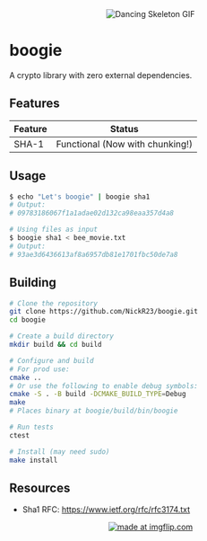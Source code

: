 <div align="center">
  <img src="https://media.tenor.com/5YSoSYGxbUMAAAAM/dancing-skeleton.gif" alt="Dancing Skeleton GIF" />
</div>

# boogie
A crypto library with zero external dependencies. 

## Features
| Feature         | Status     |
|-----------------|------------|
| SHA-1           | Functional (Now with chunking!) |

## Usage

```bash
$ echo "Let's boogie" | boogie sha1
# Output:
# 09783186067f1a1adae02d132ca98eaa357d4a8

# Using files as input
$ boogie sha1 < bee_movie.txt
# Output:
# 93ae3d6436613af8a6957db81e1701fbc50de7a8
```

## Building

```bash
# Clone the repository
git clone https://github.com/NickR23/boogie.git
cd boogie

# Create a build directory
mkdir build && cd build

# Configure and build
# For prod use:
cmake .. 
# Or use the following to enable debug symbols:
cmake -S . -B build -DCMAKE_BUILD_TYPE=Debug
make
# Places binary at boogie/build/bin/boogie

# Run tests
ctest

# Install (may need sudo)
make install 
```

## Resources
* Sha1 RFC: https://www.ietf.org/rfc/rfc3174.txt

<div align="center">
  <a href="https://imgflip.com/i/9uw4fc"><img src="https://i.imgflip.com/9uw4fc.jpg" title="made at imgflip.com"/></a><div><a href="https://imgflip.com/memegenerator"></a></div>
</div>

